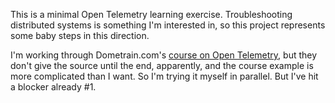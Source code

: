This is a minimal Open Telemetry learning exercise. Troubleshooting distributed systems is something I'm interested in, so this project represents some baby steps in this direction.

I'm working through Dometrain.com's [course on Open Telemetry](https://dometrain.com/course/from-zero-to-hero-open-telemetry-in-dotnet/), but they don't give the source until the end, apparently, and the course example is more complicated than I want. So I'm trying it myself in parallel. But I've hit a blocker already #1.
